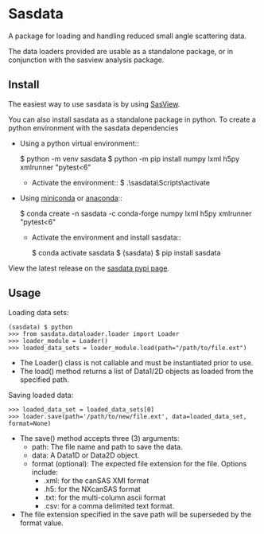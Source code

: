 # Sasdata

A package for loading and handling reduced small angle scattering data.

The data loaders provided are usable as a standalone package, or in conjunction with the sasview analysis package.

## Install
The easiest way to use sasdata is by using [SasView](http://www.sasview.org).

You can also install sasdata as a standalone package in python. To create a python environment with the sasdata dependencies
 - Using a python virtual environment::

    $ python -m venv sasdata
    $ python -m pip install numpy lxml h5py xmlrunner "pytest<6"
   - Activate the environment::
       $ .\sasdata\Scripts\activate
 
 - Using [miniconda](https://docs.conda.io/en/latest/miniconda.html)
or [anaconda](https://www.anaconda.com/)::

    $ conda create -n sasdata -c conda-forge numpy lxml h5py xmlrunner "pytest<6"
 
   - Activate the environment and install sasdata::

        $ conda activate sasdata
        $ (sasdata) $ pip install sasdata

View the latest release on the [sasdata pypi page](https://pypi.org/project/sasdata/).

## Usage

Loading data sets:

    (sasdata) $ python
    >>> from sasdata.dataloader.loader import Loader
    >>> loader_module = Loader()
    >>> loaded_data_sets = loader_module.load(path="/path/to/file.ext")

 - The Loader() class is not callable and must be instantiated prior to use.
 - The load() method returns a list of Data1/2D objects as loaded from the specified path.

Saving loaded data:

    >>> loaded_data_set = loaded_data_sets[0]
    >>> loader.save(path='/path/to/new/file.ext', data=loaded_data_set, format=None)

 - The save() method accepts three (3) arguments:
   - path: The file name and path to save the data.
   - data: A Data1D or Data2D object.
   - format (optional): The expected file extension for the file. Options include:
     - .xml: for the canSAS XMl format
     - .h5: for the NXcanSAS format
     - .txt: for the multi-column ascii format
     - .csv: for a comma delimited text format.
 - The file extension specified in the save path will be superseded by the format value.